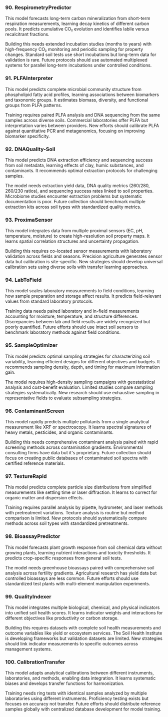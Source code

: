 ### **90. RespirometryPredictor**
This model forecasts long-term carbon mineralization from short-term respiration measurements, learning decay kinetics of different carbon pools. It predicts cumulative CO₂ evolution and identifies labile versus recalcitrant fractions.

Building this needs extended incubation studies (months to years) with high-frequency CO₂ monitoring and periodic sampling for property changes. Standard soil tests use short incubations but long-term data for validation is rare. Future protocols should use automated multiplexed systems for parallel long-term incubations under controlled conditions.

### **91. PLFAInterpreter**
This model predicts complete microbial community structure from phospholipid fatty acid profiles, learning associations between biomarkers and taxonomic groups. It estimates biomass, diversity, and functional groups from PLFA patterns.

Training requires paired PLFA analysis and DNA sequencing from the same samples across diverse soils. Commercial laboratories offer PLFA but interpretation varies between providers. New efforts should calibrate PLFA against quantitative PCR and metagenomics, focusing on improving biomarker specificity.

### **92. DNAQuality-Soil**
This model predicts DNA extraction efficiency and sequencing success from soil metadata, learning effects of clay, humic substances, and contaminants. It recommends optimal extraction protocols for challenging samples.

The model needs extraction yield data, DNA quality metrics (260/280, 260/230 ratios), and sequencing success rates linked to soil properties. Microbiome studies encounter extraction problems but systematic documentation is poor. Future collection should benchmark multiple extraction kits across soil types with standardized quality metrics.

### **93. ProximaSensor**
This model integrates data from multiple proximal sensors (EC, pH, temperature, moisture) to create high-resolution soil property maps. It learns spatial correlation structures and uncertainty propagation.

Building this requires co-located sensor measurements with laboratory validation across fields and seasons. Precision agriculture generates sensor data but calibration is site-specific. New strategies should develop universal calibration sets using diverse soils with transfer learning approaches.

### **94. LabToField**
This model scales laboratory measurements to field conditions, learning how sample preparation and storage affect results. It predicts field-relevant values from standard laboratory protocols.

Training data needs paired laboratory and in-field measurements accounting for moisture, temperature, and structure differences. Discrepancies between lab and field results are widely recognized but poorly quantified. Future efforts should use intact soil sensors to benchmark laboratory methods against field conditions.

### **95. SampleOptimizer**
This model predicts optimal sampling strategies for characterizing soil variability, learning efficient designs for different objectives and budgets. It recommends sampling density, depth, and timing for maximum information gain.

The model requires high-density sampling campaigns with geostatistical analysis and cost-benefit evaluation. Limited studies compare sampling strategies systematically. New research should use exhaustive sampling in representative fields to evaluate subsampling strategies.

### **96. ContaminantScreen**
This model rapidly predicts multiple pollutants from a single analytical measurement like XRF or spectroscopy. It learns spectral signatures of heavy metals, pesticides, and organic contaminants.

Building this needs comprehensive contaminant analysis paired with rapid screening methods across contamination gradients. Environmental consulting firms have data but it's proprietary. Future collection should focus on creating public databases of contaminated soil spectra with certified reference materials.

### **97. TextureRapid**
This model predicts complete particle size distributions from simplified measurements like settling time or laser diffraction. It learns to correct for organic matter and dispersion effects.

Training requires parallel analysis by pipette, hydrometer, and laser methods with pretreatment variations. Texture analysis is routine but method comparison is limited. New protocols should systematically compare methods across soil types with standardized pretreatments.

### **98. BioassayPredictor**
This model forecasts plant growth response from soil chemical data without growing plants, learning nutrient interactions and toxicity thresholds. It predicts crop-specific responses from general soil tests.

The model needs greenhouse bioassays paired with comprehensive soil analysis across fertility gradients. Agricultural research has yield data but controlled bioassays are less common. Future efforts should use standardized test plants with multi-element manipulation experiments.

### **99. QualityIndexer**
This model integrates multiple biological, chemical, and physical indicators into unified soil health scores. It learns indicator weights and interactions for different objectives like productivity or carbon storage.

Building this requires datasets with complete soil health measurements and outcome variables like yield or ecosystem services. The Soil Health Institute is developing frameworks but validation datasets are limited. New strategies should link indicator measurements to specific outcomes across management systems.

### **100. CalibrationTransfer**
This model adapts analytical calibrations between different instruments, laboratories, and methods, enabling data integration. It learns systematic biases and develops transfer functions for harmonization.

Training needs ring tests with identical samples analyzed by multiple laboratories using different instruments. Proficiency testing exists but focuses on accuracy not transfer. Future efforts should distribute reference samples globally with centralized database development for model training.

